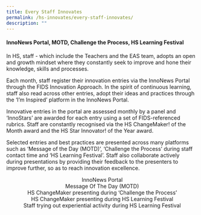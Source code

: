 ```yaml
---
title: Every Staff Innovates
permalink: /hs-innovates/every-staff-innovates/
description: ""
---
```

#### InnoNews Portal, MOTD, Challenge the Process, HS Learning Festival

In HS, staff - which include the Teachers and the EAS team, adopts an open and growth mindset where they constantly seek to improve and hone their knowledge, skills and processes. 

Each month, staff register their innovation entries via the InnoNews Portal through the FIDS Innovation Approach. In the spirit of continuous learning, staff also read across other entries, adopt their ideas and practices through the ‘I’m Inspired’ platform in the InnoNews Portal. 

Innovative entries in the portal are assessed monthly by a panel and ‘InnoStars’ are awarded for each entry using a set of FIDS-referenced rubrics. Staff are constantly recognised via the HS ChangeMaker! of the Month award and the HS Star Innovator! of the Year award. 

Selected entries and best practices are presented across many platforms such as ‘Message of the Day (MOTD)’, ‘Challenge the Process’ during staff contact time and ‘HS Learning Festival’. Staff also collaborate actively during presentations by providing their feedback to the presenters to improve further, so as to reach innovation excellence.

<center> InnoNews Portal</center>

<center> Message Of The Day (MOTD)</center>

<center> HS ChangeMaker presenting during ‘Challenge the Process’</center>

<center> HS ChangeMaker presenting during HS Learning Festival</center>

<center> Staff trying out experiential activity during HS Learning Festival</center>
